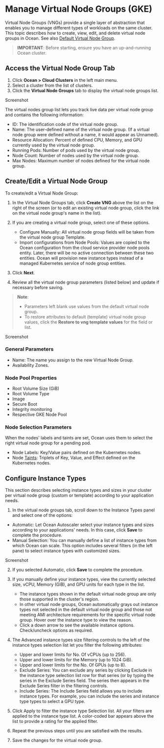 <meta name="robots" content="noindex">

# Manage Virtual Node Groups (GKE)

Virtual Node Groups (VNGs) provide a single layer of abstraction that enables you to manage different types of workloads on the same cluster.
This topic describes how to create, view, edit, and delete virtual node groups in Ocean. See also [Default Virtual Node Group](https://docs.spot.io/ocean/features/vngs/?id=default-virtual-node-group).

>**IMPORTANT**: Before starting, ensure you have an up-and-running Ocean cluster.

## Access the Virtual Node Group Tab

1. Click **Ocean > Cloud Clusters** in the left main menu.
2. Select a cluster from the list of clusters.
3. Click the **Virtual Node Groups** tab to display the virtual node groups list.

Screenshot

The virtual nodes group list lets you track live data per virtual node group and contains the following information:

* ID: The identification code of the virtual node group.
* Name: The user-defined name of the virtual node group. (If a virtual node group were defined without a name, it would appear as Unnamed).
* Resource Allocation: Percent of defined CPU, Memory, and GPU currently used by the virtual node group.
* Running Pods: Number of pods used by the virtual node group.
* Node Count: Number of nodes used by the virtual node group.
* Max Nodes: Maximum number of nodes defined for the virtual node group.

## Create/Edit a Virtual Node Group

To create/edit a Virtual Node Group:

1. In the Virtual Node Groups tab, click **Create VNG** above the list on the right of the screen (or to edit an existing virtual node group, click the link on the virtual node group's name in the list).
2. If you are creating a virtual node group, select one of these options.
   * Configure Manually: All virtual node group fields will be taken from the virtual node group Template.
   * Import configurations from Node Pools: Values are copied to the Ocean configuration from the cloud service provider node pools entity. Later, there will be no active connection between these two entities. Ocean will provision new instance types instead of a managed Kubernetes service of node group entities.
  
3. Click **Next**.

4. Review all the virtual node group parameters (listed below) and update if necessary before saving.

>**Note**:
>- Parameters left blank use values from the default virtual node group.
>- To restore attributes to default (template) virtual node group values, click the **Restore to vng template values** for the field or list.

Screenshot


### General Parameters

* Name: The name you assign to the new Virtual Node Group.
* Availability Zones.

### Node Pool Properties

* Root Volume Size  (GiB)
* Root Volume Type
* Image
* Secure Boot
* Integrity monitoring
* Respective GKE Node Pool

### Node Selection Parameters

When the nodes' labels and taints are set, Ocean uses them to select the right virtual node group for a pending pod.

* Node Labels: Key/Value pairs defined on the Kubernetes nodes.
* Node [Taints](https://kubernetes.io/docs/concepts/scheduling-eviction/taint-and-toleration/): Triplets of Key, Value, and Effect defined on the Kubernetes nodes.

## Configure Instance Types

This section describes selecting instance types and sizes in your cluster per virtual node group (custom or template) according to your application needs.

1. In the virtual node groups tab, scroll down to the Instance Types panel and select one of the options:

  * Automatic: Let Ocean Autoscaler select your instance types and sizes according to your applications' needs. In this case, click **Save** to complete the procedure. 
  * Manual Selection: You can manually define a list of instance types from which Ocean can scale. This option includes several filters (in the left pane) to select instance types with customized sizes.

Screenshot

2. If you selected Automatic, click **Save** to complete the procedure.
3. If you manually define your instance types, view the currently selected size, vCPU, Memory (GiB), and GPU units for each type in the list.

    * The instance types shown in the default virtual node group are only those supported in the cluster's region.
    * In other virtual node groups, Ocean automatically grays out instance types not selected in the default virtual node group and those not meeting AMI architecture requirements for the specific virtual node group. Hover over the instance type to view the reason.
    * Click a down arrow to see the available instance options. Check/uncheck options as required.

4. The Advanced instance types size filtering controls to the left of the instance types selection list let you filter the following attributes:

    * Upper and lower limits for No. Of vCPUs (up to 256).
    * Upper and lower limits for the Memory (up to 1024 GiB).
    * Upper and lower limits for the No. Of GPUs (up to 8).
    * Exclude Series: You can exclude any series by clicking Exclude in the instance type selection list row for that series (or by typing the series in the Exclude Series field. The series then appears in the Exclude Series filter in the filtering controls.
    * Include Series: The Include Series field allows you to include instance types. For example, you can include the series and instance type types to select a GPU type.

5. Click Apply to filter the instance type Selection list. All your filters are applied to the instance type list. A color-coded bar appears above the list to provide a rating for the applied filter.
6. Repeat the previous steps until you are satisfied with the results.
7. Save the changes for the virtual node group.


